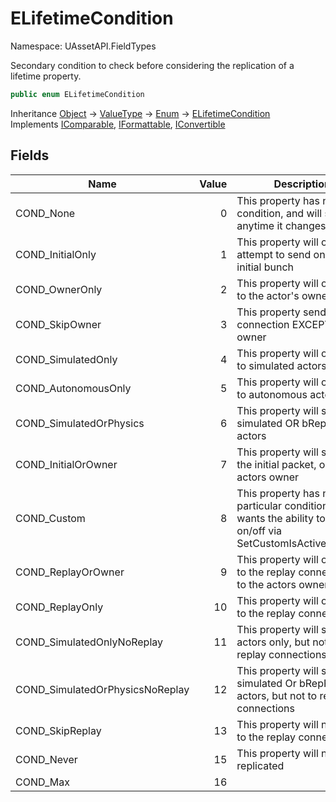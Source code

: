 # ELifetimeCondition

Namespace: UAssetAPI.FieldTypes

Secondary condition to check before considering the replication of a lifetime property.

```csharp
public enum ELifetimeCondition
```

Inheritance [Object](https://docs.microsoft.com/en-us/dotnet/api/system.object) → [ValueType](https://docs.microsoft.com/en-us/dotnet/api/system.valuetype) → [Enum](https://docs.microsoft.com/en-us/dotnet/api/system.enum) → [ELifetimeCondition](./uassetapi.fieldtypes.elifetimecondition.md)<br>
Implements [IComparable](https://docs.microsoft.com/en-us/dotnet/api/system.icomparable), [IFormattable](https://docs.microsoft.com/en-us/dotnet/api/system.iformattable), [IConvertible](https://docs.microsoft.com/en-us/dotnet/api/system.iconvertible)

## Fields

| Name | Value | Description |
| --- | --: | --- |
| COND_None | 0 | This property has no condition, and will send anytime it changes |
| COND_InitialOnly | 1 | This property will only attempt to send on the initial bunch |
| COND_OwnerOnly | 2 | This property will only send to the actor's owner |
| COND_SkipOwner | 3 | This property send to every connection EXCEPT the owner |
| COND_SimulatedOnly | 4 | This property will only send to simulated actors |
| COND_AutonomousOnly | 5 | This property will only send to autonomous actors |
| COND_SimulatedOrPhysics | 6 | This property will send to simulated OR bRepPhysics actors |
| COND_InitialOrOwner | 7 | This property will send on the initial packet, or to the actors owner |
| COND_Custom | 8 | This property has no particular condition, but wants the ability to toggle on/off via SetCustomIsActiveOverride |
| COND_ReplayOrOwner | 9 | This property will only send to the replay connection, or to the actors owner |
| COND_ReplayOnly | 10 | This property will only send to the replay connection |
| COND_SimulatedOnlyNoReplay | 11 | This property will send to actors only, but not to replay connections |
| COND_SimulatedOrPhysicsNoReplay | 12 | This property will send to simulated Or bRepPhysics actors, but not to replay connections |
| COND_SkipReplay | 13 | This property will not send to the replay connection |
| COND_Never | 15 | This property will never be replicated |
| COND_Max | 16 |  |
